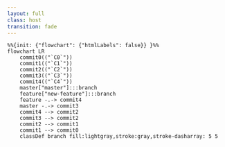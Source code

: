 ```yaml
---
layout: full
class: host
transition: fade
---
```


```mermaid {scale: 2}
%%{init: {"flowchart": {"htmlLabels": false}} }%%
flowchart LR
    commit0(("`C0`"))
    commit1(("`C1`"))
    commit2(("`C2`"))
    commit3(("`C3`"))
    commit4(("`C4`"))
    master["master"]:::branch
    feature["new-feature"]:::branch
    feature -.-> commit4
    master -.-> commit3
    commit4 --> commit2
    commit3 --> commit2
    commit2 --> commit1
    commit1 --> commit0
    classDef branch fill:lightgray,stroke:gray,stroke-dasharray: 5 5
```

<style>
.host {
    display: flex;
    flex-direction: column;
}

.mermaid {
    margin: auto;
}
</style>
